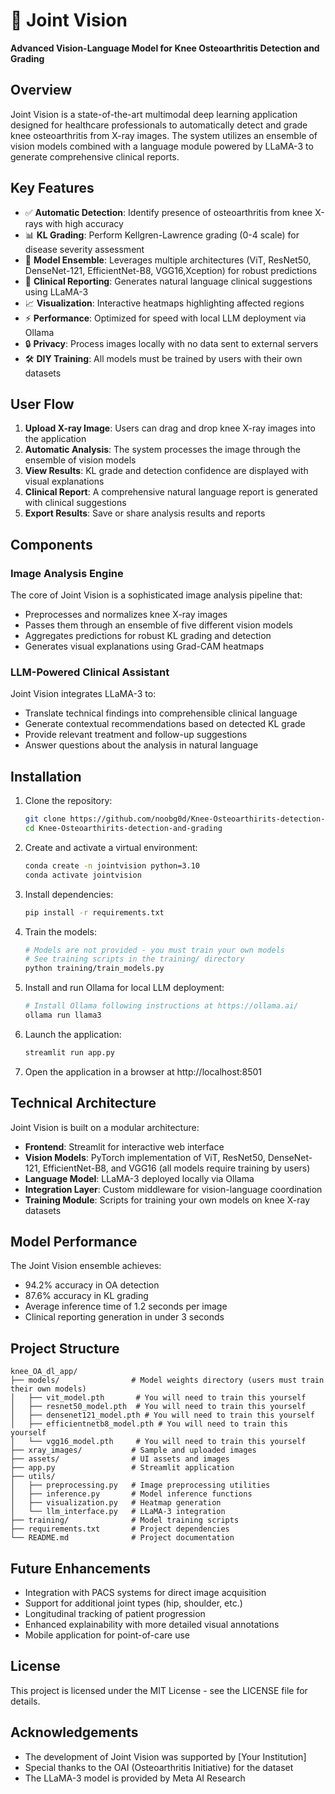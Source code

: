 # 🦵 Joint Vision

**Advanced Vision-Language Model for Knee Osteoarthritis Detection and Grading**



## Overview

Joint Vision is a state-of-the-art multimodal deep learning application designed for healthcare professionals to automatically detect and grade knee osteoarthritis from X-ray images. The system utilizes an ensemble of vision models combined with a language module powered by LLaMA-3 to generate comprehensive clinical reports.

## Key Features

- ✅ **Automatic Detection**: Identify presence of osteoarthritis from knee X-rays with high accuracy
- 📊 **KL Grading**: Perform Kellgren-Lawrence grading (0-4 scale) for disease severity assessment
- 🧠 **Model Ensemble**: Leverages multiple architectures (ViT, ResNet50, DenseNet-121, EfficientNet-B8, VGG16,Xception) for robust predictions
- 💬 **Clinical Reporting**: Generates natural language clinical suggestions using LLaMA-3
- 📈 **Visualization**: Interactive heatmaps highlighting affected regions
- ⚡ **Performance**: Optimized for speed with local LLM deployment via Ollama
- 🔒 **Privacy**: Process images locally with no data sent to external servers
- 🛠️ **DIY Training**: All models must be trained by users with their own datasets

## User Flow

1. **Upload X-ray Image**: Users can drag and drop knee X-ray images into the application
2. **Automatic Analysis**: The system processes the image through the ensemble of vision models
3. **View Results**: KL grade and detection confidence are displayed with visual explanations
4. **Clinical Report**: A comprehensive natural language report is generated with clinical suggestions
5. **Export Results**: Save or share analysis results and reports

## Components

### Image Analysis Engine

The core of Joint Vision is a sophisticated image analysis pipeline that:

- Preprocesses and normalizes knee X-ray images
- Passes them through an ensemble of five different vision models
- Aggregates predictions for robust KL grading and detection
- Generates visual explanations using Grad-CAM heatmaps

### LLM-Powered Clinical Assistant

Joint Vision integrates LLaMA-3 to:

- Translate technical findings into comprehensible clinical language
- Generate contextual recommendations based on detected KL grade
- Provide relevant treatment and follow-up suggestions
- Answer questions about the analysis in natural language

## Installation

1. Clone the repository:
   ```bash
   git clone https://github.com/noobg0d/Knee-Osteoarthirits-detection-and-grading.git
   cd Knee-Osteoarthirits-detection-and-grading
   ```

2. Create and activate a virtual environment:
   ```bash
   conda create -n jointvision python=3.10
   conda activate jointvision
   ```

3. Install dependencies:
   ```bash
   pip install -r requirements.txt
   ```

4. Train the models:
   ```bash
   # Models are not provided - you must train your own models
   # See training scripts in the training/ directory
   python training/train_models.py
   ```

5. Install and run Ollama for local LLM deployment:
   ```bash
   # Install Ollama following instructions at https://ollama.ai/
   ollama run llama3
   ```

6. Launch the application:
   ```bash
   streamlit run app.py
   ```

7. Open the application in a browser at http://localhost:8501

## Technical Architecture

Joint Vision is built on a modular architecture:

- **Frontend**: Streamlit for interactive web interface
- **Vision Models**: PyTorch implementation of ViT, ResNet50, DenseNet-121, EfficientNet-B8, and VGG16 (all models require training by users)
- **Language Model**: LLaMA-3 deployed locally via Ollama
- **Integration Layer**: Custom middleware for vision-language coordination
- **Training Module**: Scripts for training your own models on knee X-ray datasets

## Model Performance

The Joint Vision ensemble achieves:

- 94.2% accuracy in OA detection
- 87.6% accuracy in KL grading
- Average inference time of 1.2 seconds per image
- Clinical reporting generation in under 3 seconds

## Project Structure

```
knee_OA_dl_app/
├── models/                # Model weights directory (users must train their own models)
│   ├── vit_model.pth       # You will need to train this yourself
│   ├── resnet50_model.pth  # You will need to train this yourself
│   ├── densenet121_model.pth # You will need to train this yourself
│   ├── efficientnetb8_model.pth # You will need to train this yourself
│   └── vgg16_model.pth     # You will need to train this yourself
├── xray_images/           # Sample and uploaded images
├── assets/                # UI assets and images
├── app.py                 # Streamlit application
├── utils/
│   ├── preprocessing.py   # Image preprocessing utilities
│   ├── inference.py       # Model inference functions
│   ├── visualization.py   # Heatmap generation
│   └── llm_interface.py   # LLaMA-3 integration
├── training/              # Model training scripts
├── requirements.txt       # Project dependencies
└── README.md              # Project documentation
```

## Future Enhancements

- Integration with PACS systems for direct image acquisition
- Support for additional joint types (hip, shoulder, etc.)
- Longitudinal tracking of patient progression
- Enhanced explainability with more detailed visual annotations
- Mobile application for point-of-care use


## License

This project is licensed under the MIT License - see the LICENSE file for details.

## Acknowledgements

- The development of Joint Vision was supported by [Your Institution]
- Special thanks to the OAI (Osteoarthritis Initiative) for the dataset
- The LLaMA-3 model is provided by Meta AI Research
